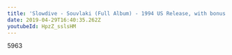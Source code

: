 ```yaml
---
title: 'Slowdive - Souvlaki (Full Album) - 1994 US Release, with bonus tracks'
date: 2019-04-29T16:40:35.262Z
youtubeId: HpzZ_sslsHM
---
```

5963
